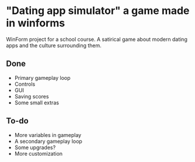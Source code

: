 # "Dating app simulator" a game made in winforms
WinForm project for a school course. 
A satirical game about modern dating apps and the culture surrounding them.

## Done
- Primary gameplay loop
- Controls
- GUI
- Saving scores
- Some small extras

## To-do
- More variables in gameplay
- A secondary gameplay loop
- Some upgrades?
- More customization
